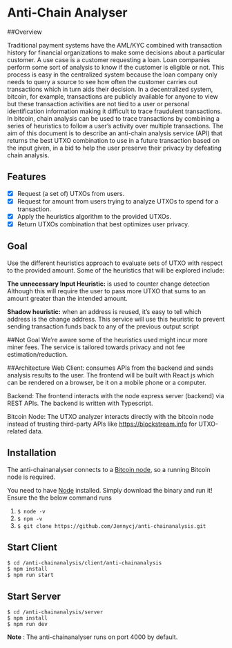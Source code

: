 # Anti-Chain Analyser

##Overview

Traditional payment systems have the AML/KYC combined with transaction history for financial organizations to make some decisions about a particular customer. A use case is a customer requesting a loan. Loan companies perform some sort of analysis to know if the customer is eligible or not. This process is easy in the centralized system because the loan company only needs to query a source to see how often the customer carries out transactions which in turn aids their decision. In a decentralized system, bitcoin, for example, transactions are publicly available for anyone to view but these transaction activities are not tied to a user or personal identification information making it difficult to trace fraudulent transactions. In bitcoin, chain analysis can be used to trace transactions by combining a series of heuristics to follow a user’s activity over multiple transactions.
The aim of this document is to describe an anti-chain analysis service (API) that returns the best UTXO combination to use in a future transaction based on the input given, in a bid to help the user preserve their privacy by defeating chain analysis.


[//]: # (![demo]&#40;./image/landingpage.jpeg&#41;)


## Features

- [x] Request (a set of) UTXOs from users.
- [x] Request for amount from users trying to analyze UTXOs to spend for a transaction.
- [x] Apply the heuristics algorithm to the provided UTXOs.
- [x] Return UTXOs combination that best optimizes user privacy.

## Goal
Use the different heuristics approach to evaluate sets of UTXO with respect to the provided amount. Some of the heuristics that will be explored include:

**The unnecessary Input Heuristic:** is used to counter change detection Although this will require the user to pass more UTXO that sums to an amount greater than the intended amount.

**Shadow heuristic:** when an address is reused, it’s easy to tell which address is the change address. This service will use this heuristic to prevent sending transaction funds back to any of the previous output script

##Not Goal
We’re aware some of the heuristics used might incur more miner fees. The service is tailored towards privacy and not fee estimation/reduction.

##Architecture
Web Client: consumes APIs from the backend and sends analysis results to the user. The frontend will be built with React js which can be rendered on a browser, be it on a mobile phone or a computer.

Backend: The frontend interacts with the node express server (backend) via REST APIs. The backend is written with Typescript.

Bitcoin Node: The UTXO analyzer interacts directly with the bitcoin node instead of trusting third-party APIs like https://blockstream.info for UTXO-related data.

## Installation

The anti-chainanalyser connects to a [Bitcoin node](https://github.com/bitcoin/bitcoin/blob/master/README.md), so a running Bitcoin node is required.

You need to have [Node](https://nodejs.org/en/download/) installed. Simply download the binary and run it!
Ensure the the below command runs

1. `$ node -v`
2. `$ npm -v`
3. `$ git clone https://github.com/Jennycj/anti-chainanalysis.git `

## Start Client
```
$ cd /anti-chainanalysis/client/anti-chainanalysis
$ npm install
$ npm run start

```

## Start Server
```
$ cd /anti-chainanalysis/server
$ npm install
$ npm run dev
```

**Note** : The anti-chainanalyser runs on port 4000 by default.

